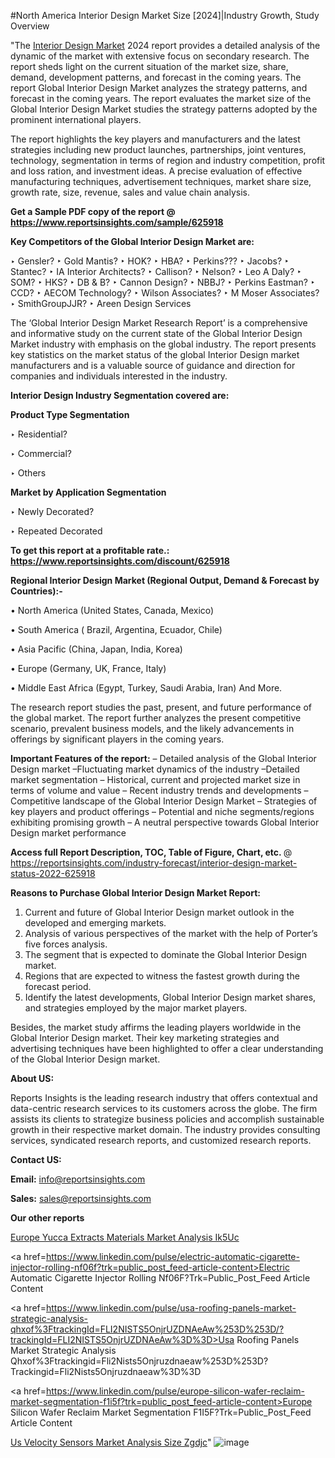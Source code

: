 #North America Interior Design Market Size [2024]|Industry Growth, Study Overview

"The <a href=https://www.reportsinsights.com/sample/625918>Interior Design Market</a> 2024 report provides a detailed analysis of the dynamic of the market with extensive focus on secondary research. The report sheds light on the current situation of the market size, share, demand, development patterns, and forecast in the coming years. The report Global Interior Design Market analyzes the strategy patterns, and forecast in the coming years. The report evaluates the market size of the Global Interior Design Market studies the strategy patterns adopted by the prominent international players.

The report highlights the key players and manufacturers and the latest strategies including new product launches, partnerships, joint ventures, technology, segmentation in terms of region and industry competition, profit and loss ration, and investment ideas. A precise evaluation of effective manufacturing techniques, advertisement techniques, market share size, growth rate, size, revenue, sales and value chain analysis.

<strong>Get a Sample PDF copy of the report @ <a href=https://www.reportsinsights.com/sample/625918 style=color:#0000ff;>https://www.reportsinsights.com/sample/625918</a></strong>

<strong>Key Competitors of the Global Interior Design Market are:</strong>

‣ Gensler?
‣ Gold Mantis?
‣ HOK?
‣ HBA?
‣ Perkins???
‣ Jacobs?
‣ Stantec?
‣ IA Interior Architects?
‣ Callison?
‣ Nelson?
‣ Leo A Daly?
‣ SOM?
‣ HKS?
‣ DB & B?
‣ Cannon Design?
‣ NBBJ?
‣ Perkins Eastman?
‣ CCD?
‣ AECOM Technology?
‣ Wilson Associates?
‣ M Moser Associates?
‣ SmithGroupJJR?
‣ Areen Design Services

The ‘Global Interior Design Market Research Report’ is a comprehensive and informative study on the current state of the Global Interior Design Market industry with emphasis on the global industry. The report presents key statistics on the market status of the global Interior Design market manufacturers and is a valuable source of guidance and direction for companies and individuals interested in the industry.

<strong>Interior Design Industry Segmentation covered are:</strong>

<strong>Product Type Segmentation</strong>

‣    Residential?

‣ Commercial?

‣ Others

<strong>Market by Application Segmentation</strong>

‣   Newly Decorated?

‣ Repeated Decorated

<strong>To get this report at a profitable rate.: <a href=https://www.reportsinsights.com/discount/625918 style=color:#0000ff;>https://www.reportsinsights.com/discount/625918</a></strong>

<strong>Regional Interior Design Market (Regional Output, Demand &amp; Forecast by Countries):-</strong>

• North America (United States, Canada, Mexico)

• South America ( Brazil, Argentina, Ecuador, Chile)

• Asia Pacific (China, Japan, India, Korea)

• Europe (Germany, UK, France, Italy)

• Middle East Africa (Egypt, Turkey, Saudi Arabia, Iran) And More.

The research report studies the past, present, and future performance of the global market. The report further analyzes the present competitive scenario, prevalent business models, and the likely advancements in offerings by significant players in the coming years.

<strong>Important Features of the report:</strong>
– Detailed analysis of the Global Interior Design market
–Fluctuating market dynamics of the industry
–Detailed market segmentation
– Historical, current and projected market size in terms of volume and value
– Recent industry trends and developments
– Competitive landscape of the Global Interior Design Market
– Strategies of key players and product offerings
– Potential and niche segments/regions exhibiting promising growth
– A neutral perspective towards Global Interior Design market performance

<strong>Access full Report Description, TOC, Table of Figure, Chart, etc. </strong>@   <a href=https://reportsinsights.com/industry-forecast/interior-design-market-status-2022-625918 style=color:#0000ff;>https://reportsinsights.com/industry-forecast/interior-design-market-status-2022-625918</a>

<strong>Reasons to Purchase Global Interior Design Market Report:</strong>
1. Current and future of Global Interior Design market outlook in the developed and emerging markets.
2. Analysis of various perspectives of the market with the help of Porter’s five forces analysis.
3. The segment that is expected to dominate the Global Interior Design market.
4. Regions that are expected to witness the fastest growth during the forecast period.
5. Identify the latest developments, Global Interior Design market shares, and strategies employed by the major market players.

Besides, the market study affirms the leading players worldwide in the Global Interior Design market. Their key marketing strategies and advertising techniques have been highlighted to offer a clear understanding of the Global Interior Design market.

<strong><strong>About US</strong>:</strong>

Reports Insights is the leading research industry that offers contextual and data-centric research services to its customers across the globe. The firm assists its clients to strategize business policies and accomplish sustainable growth in their respective market domain. The industry provides consulting services, syndicated research reports, and customized research reports.

<strong>Contact US:</strong>

<p class=><b>Email:</b> <a href=mailto:info@reportsinsights.com>info@reportsinsights.com</a></p>
<p class=><b>Sales:</b> <a href=mailto:sales@reportsinsights.com>sales@reportsinsights.com</a></p>

<strong>Our other reports</strong>

<a href=https://www.linkedin.com/pulse/europe-yucca-extracts-materials-market-analysis-ik5uc/>Europe Yucca Extracts Materials Market Analysis Ik5Uc</a>

<a href=https://www.linkedin.com/pulse/electric-automatic-cigarette-injector-rolling-nf06f?trk=public_post_feed-article-content>Electric Automatic Cigarette Injector Rolling Nf06F?Trk=Public_Post_Feed Article Content</a>

<a href=https://www.linkedin.com/pulse/usa-roofing-panels-market-strategic-analysis-qhxof%3FtrackingId=FLI2NISTS5OnjrUZDNAeAw%253D%253D/?trackingId=FLI2NISTS5OnjrUZDNAeAw%3D%3D>Usa Roofing Panels Market Strategic Analysis Qhxof%3Ftrackingid=Fli2Nists5Onjruzdnaeaw%253D%253D?Trackingid=Fli2Nists5Onjruzdnaeaw%3D%3D</a>

<a href=https://www.linkedin.com/pulse/europe-silicon-wafer-reclaim-market-segmentation-f1i5f?trk=public_post_feed-article-content>Europe Silicon Wafer Reclaim Market Segmentation F1I5F?Trk=Public_Post_Feed Article Content</a>

<a href=https://www.linkedin.com/pulse/us-velocity-sensors-market-analysis-size-zgdjc/>Us Velocity Sensors Market Analysis Size Zgdjc</a>"
![image](https://github.com/aakesh123242/RIMarket/assets/158431203/51986e42-23f6-46bb-99da-726671d6b989)
